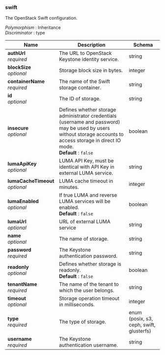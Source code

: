 
<a name="swift"></a>
### swift
The OpenStack Swift configuration.

*Polymorphism* : Inheritance  
*Discriminator* : type


|Name|Description|Schema|
|---|---|---|
|**authUrl**  <br>*required*|The URL to OpenStack Keystone identity service.|string|
|**blockSize**  <br>*optional*|Storage block size in bytes.|integer|
|**containerName**  <br>*required*|The name of the Swift storage container.|string|
|**id**  <br>*optional*|The ID of storage.|string|
|**insecure**  <br>*optional*|Defines whether storage administrator credentials (username and password) may be used by users without storage accounts to access storage in direct IO mode.  <br>**Default** : `false`|boolean|
|**lumaApiKey**  <br>*optional*|LUMA API Key, must be identical with API Key in external LUMA service.|string|
|**lumaCacheTimeout**  <br>*optional*|LUMA cache timeout in minutes.|integer|
|**lumaEnabled**  <br>*optional*|If true LUMA and reverse LUMA services will be enabled.  <br>**Default** : `false`|boolean|
|**lumaUrl**  <br>*optional*|URL of external LUMA service|string|
|**name**  <br>*optional*|The name of storage.|string|
|**password**  <br>*required*|The Keystone authentication password.|string|
|**readonly**  <br>*optional*|Defines whether storage is readonly.  <br>**Default** : `false`|boolean|
|**tenantName**  <br>*required*|The name of the tenant to which the user belongs.|string|
|**timeout**  <br>*optional*|Storage operation timeout in milliseconds.|integer|
|**type**  <br>*required*|The type of storage.|enum (posix, s3, ceph, swift, glusterfs)|
|**username**  <br>*required*|The Keystone authentication username.|string|



